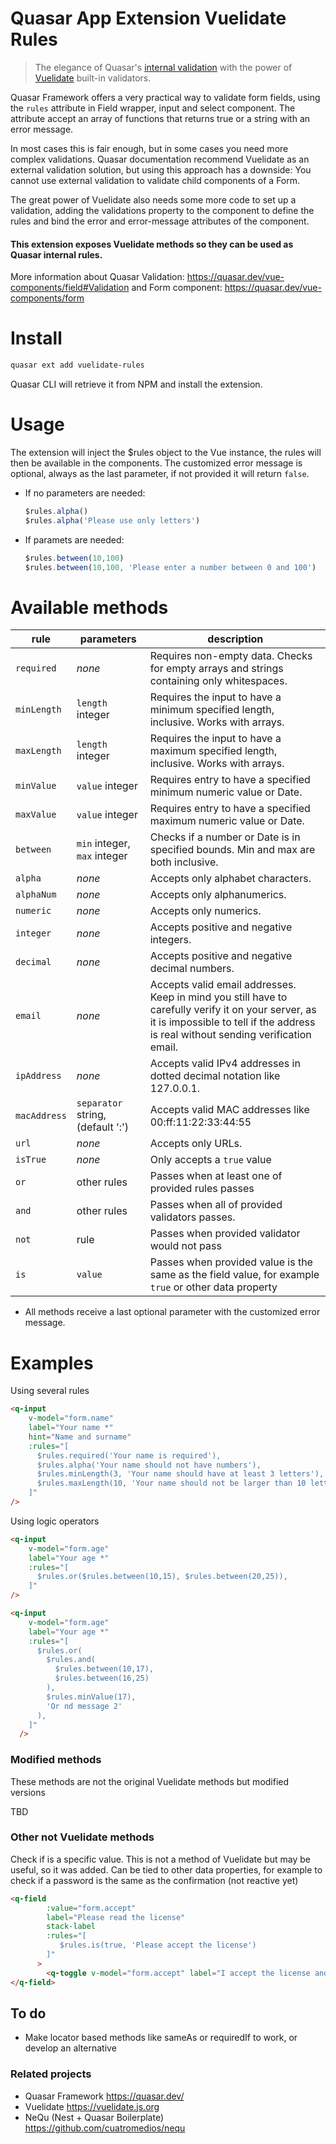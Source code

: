Quasar App Extension Vuelidate Rules
===

> The elegance of Quasar's [internal validation](https://quasar.dev/vue-components/input#Internal-validation) with the power of [Vuelidate](https://vuelidate.js.org/#sub-builtin-validators) built-in validators. 

Quasar Framework offers a very practical way to validate form fields, using the `rules` attribute in Field wrapper, input and select component. The attribute accept an array of functions that returns true or a string with an error message.

In most cases this is fair enough, but in some cases you need more complex validations. Quasar documentation recommend Vuelidate as an external validation solution, but using this approach has a downside: You cannot use external validation to validate child components of a Form.

The great power of Vuelidate also needs some more code to set up a validation, adding the validations property to the component to define the rules and bind the error and error-message attributes of the component.  

#### This extension exposes Vuelidate methods so they can be used as Quasar internal rules.

More information about Quasar Validation: https://quasar.dev/vue-components/field#Validation and Form component: https://quasar.dev/vue-components/form

# Install
```bash
quasar ext add vuelidate-rules
```
Quasar CLI will retrieve it from NPM and install the extension.

# Usage
The extension will inject the $rules object to the Vue instance, the rules will then be available in the components. The customized error message is optional, always as the last parameter, if not provided it will return `false`.

* If no parameters are needed:
  ```javascript
  $rules.alpha() 
  $rules.alpha('Please use only letters')
  ```
* If paramets are needed:
  ```javascript
  $rules.between(10,100)
  $rules.between(10,100, 'Please enter a number between 0 and 100')
  ```  
# Available methods

| **rule**   | **parameters**| **description** |
|--------------|------------   | --- |
| `required`   | _none_ | Requires non-empty data. Checks for empty arrays and strings containing only whitespaces.
| `minLength`  | `length` integer | Requires the input to have a minimum specified length, inclusive. Works with arrays.
| `maxLength`  | `length` integer | Requires the input to have a maximum specified length, inclusive. Works with arrays.
| `minValue`   | `value` integer | Requires entry to have a specified minimum numeric value or Date.
| `maxValue`   | `value` integer | Requires entry to have a specified maximum numeric value or Date.
| `between`    | `min` integer, `max` integer | Checks if a number or Date is in specified bounds. Min and max are both inclusive.
| `alpha`      | _none_ | Accepts only alphabet characters.
| `alphaNum`   | _none_ | Accepts only alphanumerics.
| `numeric`    | _none_ | Accepts only numerics.
| `integer`    | _none_ | Accepts positive and negative integers.
| `decimal`    | _none_ | Accepts positive and negative decimal numbers.
| `email`      | _none_ | Accepts valid email addresses. Keep in mind you still have to carefully verify it on your server, as it is impossible to tell if the address is real without sending verification email.
| `ipAddress`  | _none_ | Accepts valid IPv4 addresses in dotted decimal notation like 127.0.0.1.
| `macAddress` | `separator` string, (default ':')  | Accepts valid MAC addresses like 00:ff:11:22:33:44:55
| `url` | _none_ | Accepts only URLs.
| `isTrue` | _none_ | Only accepts a `true` value
| `or` | other rules | Passes when at least one of provided rules passes
| `and` | other rules | Passes when all of provided validators passes.
| `not` | rule | Passes when provided validator would not pass
| `is` | `value` | Passes when provided value is the same as the field value, for example `true` or other data property

* All methods receive a last optional parameter with the customized error message.
 
# Examples

Using several rules
```html
<q-input
    v-model="form.name"
    label="Your name *"
    hint="Name and surname"
    :rules="[
      $rules.required('Your name is required'),
      $rules.alpha('Your name should not have numbers'),
      $rules.minLength(3, 'Your name should have at least 3 letters'),
      $rules.maxLength(10, 'Your name should not be larger than 10 letters') 
    ]"
/>
```

Using logic operators
```html
<q-input
    v-model="form.age"
    label="Your age *"
    :rules="[
      $rules.or($rules.between(10,15), $rules.between(20,25)),
    ]"
/>
```

```html
<q-input
    v-model="form.age"
    label="Your age *"
    :rules="[
      $rules.or(
        $rules.and(
          $rules.between(10,17),
          $rules.between(16,25)
        ),
        $rules.minValue(17),
        'Or nd message 2'
      ),
    ]"
  />
```
### Modified methods
These methods are not the original Vuelidate methods but modified versions

TBD

### Other not Vuelidate methods

Check if is a specific value. This is not a method of Vuelidate but may be useful, so it was added. Can be tied to other data properties, for example to check if a password is the same as the confirmation (not reactive yet)
```html
<q-field
        :value="form.accept"
        label="Please read the license"
        stack-label
        :rules="[
           $rules.is(true, 'Please accept the license')
        ]"
      >
        <q-toggle v-model="form.accept" label="I accept the license and terms" />
</q-field>
```

## To do

* Make locator based methods like sameAs or requiredIf to work, or develop an alternative
           
### Related projects
* Quasar Framework https://quasar.dev/
* Vuelidate https://vuelidate.js.org
* NeQu (Nest + Quasar Boilerplate) https://github.com/cuatromedios/nequ 

